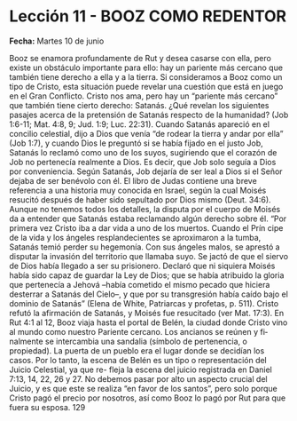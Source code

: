 # Lección 11 - BOOZ COMO REDENTOR

**Fecha:** Martes 10 de junio


Booz se enamora profundamente de Rut y desea casarse con ella, pero existe un obstáculo importante para ello: hay un pariente más cercano que también tiene derecho a ella y a la tierra. Si consideramos a Booz como un tipo de Cristo, esta situación puede revelar una cuestión que está en juego en el Gran Conflicto. Cristo nos ama, pero hay un “pariente más cercano” que también tiene cierto derecho: Satanás. ¿Qué revelan los siguientes pasajes acerca de la pretensión de Satanás respecto de la humanidad? (Job 1:6-11; Mat. 4:8, 9; Jud. 1:9; Luc. 22:31). Cuando Satanás apareció en el concilio celestial, dijo a Dios que venía “de rodear la tierra y andar por ella” (Job 1:7), y cuando Dios le preguntó si se había fijado en el justo Job, Satanás lo reclamó como uno de los suyos, sugiriendo que el corazón de Job no pertenecía realmente a Dios. Es decir, que Job solo seguía a Dios por conveniencia. Según Satanás, Job dejaría de ser leal a Dios si el Señor dejaba de ser benévolo con él. El libro de Judas contiene una breve referencia a una historia muy conocida en Israel, según la cual Moisés resucitó después de haber sido sepultado por Dios mismo (Deut. 34:6). Aunque no tenemos todos los detalles, la disputa por el cuerpo de Moisés da a entender que Satanás estaba reclamando algún derecho sobre él. “Por primera vez Cristo iba a dar vida a uno de los muertos. Cuando el Prín­ cipe de la vida y los ángeles resplandecientes se aproximaron a la tumba, Satanás temió perder su hegemonía. Con sus ángeles malos, se aprestó a disputar la invasión del territorio que llamaba suyo. Se jactó de que el siervo de Dios había llegado a ser su prisionero. Declaró que ni siquiera Moisés había sido capaz de guardar la Ley de Dios; que se había atribuido la gloria que pertenecía a Jehová –había cometido el mismo pecado que hiciera desterrar a Satanás del Cielo–, y que por su transgresión había caído bajo el dominio de Satanás” (Elena de White, Patriarcas y profetas, p. 511). Cristo refutó la afirmación de Satanás, y Moisés fue resucitado (ver Mat. 17:3). En Rut 4:1 al 12, Booz viaja hasta el portal de Belén, la ciudad donde Cristo vino al mundo como nuestro Pariente cercano. Los ancianos se reúnen y fi­ nalmente se intercambia una sandalia (símbolo de pertenencia, o propiedad). La puerta de un pueblo era el lugar donde se decidían los casos. Por lo tanto, la escena de Belén es un tipo o representación del Juicio Celestial, ya que re- fleja la escena del juicio registrada en Daniel 7:13, 14, 22, 26 y 27. No debemos pasar por alto un aspecto crucial del Juicio, y es que este se realiza “en favor de los santos”, pero solo porque Cristo pagó el precio por nosotros, así como Booz lo pagó por Rut para que fuera su esposa. 129